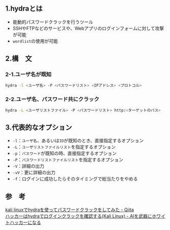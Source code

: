 ## 1.hydraとは
- 能動的パスワードクラックを行うツール
- SSHやFTPなどのサービスや、Webアプリのログインフォームに対して攻撃が可能
- `wordlist`の使用が可能  
  
## 2.構　文
### 2-1.ユーザ名が既知
```bash
hydra -l <ユーザ名> -P <パスワードリスト> <IPアドレス> <プロトコル>
```
  
### 2-2.ユーザ名、パスワード共にクラック
```bash
hydra -L <ユーザリストファイル> -P <パスワードリスト> http:<ターゲットのパス>
```
## 3.代表的なオプション
- `-l`：`ユーザ名`、あるいは`ID`が既知のとき、直接指定するオプション  
- `-L`：`ユーザリストファイルリスト`を指定するオプション
- `-p`：`パスワード`が既知の時、直接指定するオプション
- `-P`：`パスワードリストファイルリスト`を指定するオプション 
- `-V`：詳細の出力
- `-vV`：更に詳細の出力
- `-f`：ログインに成功したらそのタイミングで総当たりをやめる


## 参　考
[kali linuxでhydraを使ってパスワードクラックをしてみた - Qiita](https://qiita.com/miya_zato/items/0c32dc71208460515e34)  
[ハッカーはhydraでログインクラックを確認する(Kali Linux) - AIを武器にホワイトハッカーになる](https://whitemarkn.com/learning-ethical-hacker/hydra/)  
  
